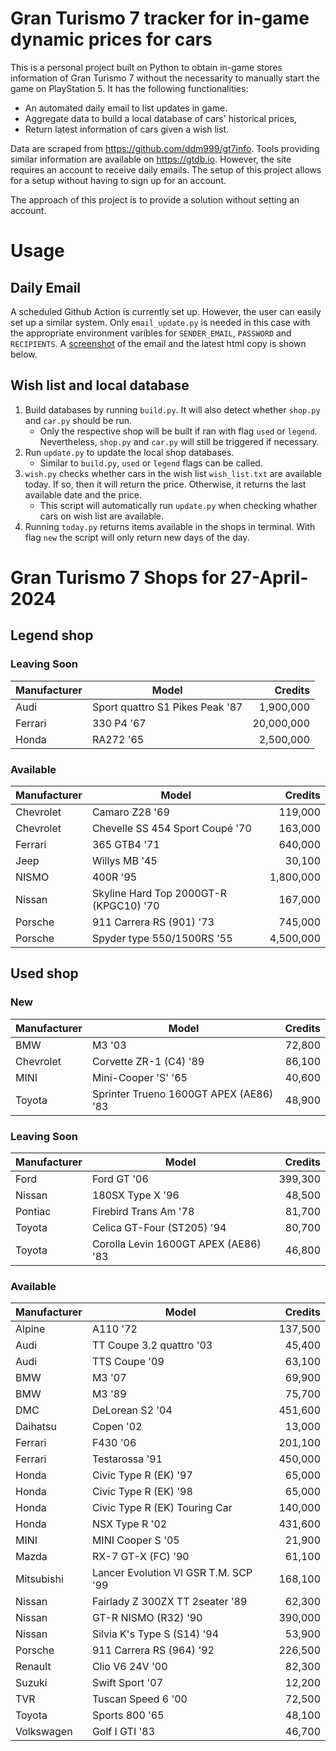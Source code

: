 # Gran Turismo 7 tracker for in-game dynamic prices for cars

This is a personal project built on Python to obtain in-game stores information of Gran Turismo 7 without the necessarity to manually start the game on PlayStation 5. It has the following functionalities:

- An automated daily email to list updates in game.
- Aggregate data to build a local database of cars' historical prices,
- Return latest information of cars given a wish list.

Data are scraped from https://github.com/ddm999/gt7info. Tools providing similar information are available on https://gtdb.io. However, the site requires an account to receive daily emails. The setup of this project allows for a setup without having to sign up for an account.

The approach of this project is to provide a solution without setting an account.

# Usage

## Daily Email

A scheduled Github Action is currently set up. However, the user can easily set up a similar system. Only `email_update.py` is needed in this case with the appropriate environment varibles for `SENDER_EMAIL`, `PASSWORD` and `RECIPIENTS`. A [screenshot](https://raw.githubusercontent.com/marcohoucheng/Gran-Turismo-7-Price-Tracker/main/data/email_screenshot.png) of the email and the latest html copy is shown below.

## Wish list and local database

1. Build databases by running `build.py`. It will also detect whether `shop.py` and `car.py` should be run.
    - Only the respective shop will be built if ran with flag `used` or `legend`. Nevertheless, `shop.py` and `car.py` will still be triggered if necessary.
2. Run `update.py` to update the local shop databases.
    - Similar to `build.py`, `used` or `legend` flags can be called.
3. `wish.py` checks whether cars in the wish list `wish_list.txt` are available today. If so, then it will return the price. Otherwise, it returns the last available date and the price.
    - This script will automatically run `update.py` when checking whather cars on wish list are available.
4. Running `today.py` returns items available in the shops in terminal. With flag `new` the script will only return new days of the day.


# Gran Turismo 7 Shops for 27-April-2024



## Legend shop

### Leaving Soon
 | Manufacturer | Model | Credits |
 | --- | --- | --: |
|Audi|Sport quattro S1 Pikes Peak '87|1,900,000|
|Ferrari|330 P4 '67|20,000,000|
|Honda|RA272 '65|2,500,000|

### Available
 | Manufacturer | Model | Credits |
 | --- | --- | --: |
|Chevrolet|Camaro Z28 '69|119,000|
|Chevrolet|Chevelle SS 454 Sport Coupé '70|163,000|
|Ferrari|365 GTB4 '71|640,000|
|Jeep|Willys MB '45|30,100|
|NISMO|400R '95|1,800,000|
|Nissan|Skyline Hard Top 2000GT-R (KPGC10) '70|167,000|
|Porsche|911 Carrera RS (901) '73|745,000|
|Porsche|Spyder type 550/1500RS '55|4,500,000|


## Used shop

### New
 | Manufacturer | Model | Credits |
 | --- | --- | --: |
|BMW|M3 '03|72,800|
|Chevrolet|Corvette ZR-1 (C4) '89|86,100|
|MINI|Mini-Cooper 'S' '65|40,600|
|Toyota|Sprinter Trueno 1600GT APEX (AE86) '83|48,900|

### Leaving Soon
 | Manufacturer | Model | Credits |
 | --- | --- | --: |
|Ford|Ford GT '06|399,300|
|Nissan|180SX Type X '96|48,500|
|Pontiac|Firebird Trans Am '78|81,700|
|Toyota|Celica GT-Four (ST205) '94|80,700|
|Toyota|Corolla Levin 1600GT APEX (AE86) '83|46,800|

### Available
 | Manufacturer | Model | Credits |
 | --- | --- | --: |
|Alpine|A110 '72|137,500|
|Audi|TT Coupe 3.2 quattro '03|45,400|
|Audi|TTS Coupe '09|63,100|
|BMW|M3 '07|69,900|
|BMW|M3 '89|75,700|
|DMC|DeLorean S2 '04|451,600|
|Daihatsu|Copen '02|13,000|
|Ferrari|F430 '06|201,100|
|Ferrari|Testarossa '91|450,000|
|Honda|Civic Type R (EK) '97|65,000|
|Honda|Civic Type R (EK) '98|65,000|
|Honda|Civic Type R (EK) Touring Car|140,000|
|Honda|NSX Type R '02|431,600|
|MINI|MINI Cooper S '05|21,900|
|Mazda|RX-7 GT-X (FC) '90|61,100|
|Mitsubishi|Lancer Evolution VI GSR T.M. SCP '99|168,100|
|Nissan|Fairlady Z 300ZX TT 2seater '89|62,300|
|Nissan|GT-R NISMO (R32) '90|390,000|
|Nissan|Silvia K's Type S (S14) '94|53,900|
|Porsche|911 Carrera RS (964) '92|226,500|
|Renault|Clio V6 24V '00|82,300|
|Suzuki|Swift Sport '07|12,200|
|TVR|Tuscan Speed 6 '00|72,500|
|Toyota|Sports 800 '65|48,100|
|Volkswagen|Golf I GTI '83|46,700|
